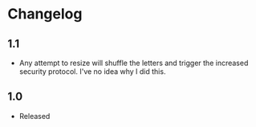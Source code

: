 # Changelog

## 1.1

* Any attempt to resize will shuffle the letters and trigger the increased security protocol. I've no idea why I did this.

## 1.0

* Released 